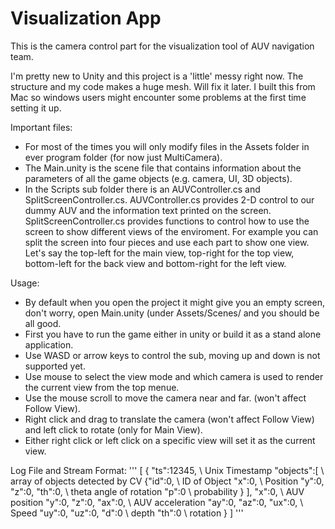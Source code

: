 # Visualization App

This is the camera control part for the visualization tool of AUV navigation team.

I'm pretty new to Unity and this project is a 'little' messy right now. The structure and my code makes a huge mesh. Will fix it later. I built this from Mac so windows users might encounter some problems at the first time setting it up. 

Important files:

- For most of the times you will only modify files in the Assets folder in ever program folder (for now just MultiCamera).
- The Main.unity is the scene file that contains information about the parameters of all the game objects (e.g. camera, UI, 3D objects).
- In the Scripts sub folder there is an AUVController.cs and SplitScreenController.cs. AUVController.cs provides 2-D control to our dummy AUV and the information text printed on the screen. SplitScreenController.cs provides functions to control how to use the screen to show different views of the enviroment. For example you can split the screen into four pieces and use each part to show one view. Let's say the top-left for the main view, top-right for the top view, bottom-left for the back view and bottom-right for the left view.

Usage:

- By default when you open the project it might give you an empty screen, don't worry, open Main.unity (under Assets/Scenes/ and you should be all good.
- First you have to run the game either in unity or build it as a stand alone application.
- Use WASD or arrow keys to control the sub, moving up and down is not supported yet.
- Use mouse to select the view mode and which camera is used to render the current view from the top menue.
- Use the mouse scroll to move the camera near and far. (won't affect Follow View).
- Right click and drag to translate the camera (won't affect Follow View) and left click to rotate (only for Main View).
- Either right click or left click on a specific view will set it as the current view.


Log File and Stream Format:
'''
[
	{
		"ts":12345,  \\ Unix Timestamp
		"objects":[ \\ array of objects detected by CV
			{"id":0, \\ ID of Object
			"x":0,   \\ Position
			"y":0,		
			"z":0,
			"th":0,   \\ theta angle of rotation
			"p":0	\\ probability
			}
		],
		"x":0,   \\ AUV position
		"y":0,
		"z":0,
		"ax":0, \\ AUV acceleration
		"ay":0,
		"az":0,
		"ux":0,  \\ Speed
		"uy":0,
		"uz":0,
		"d":0   \\ depth
		"th":0  \\ rotation 
	}
]
'''
